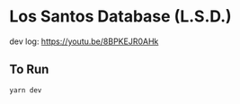 # Los Santos Database (L.S.D.)

dev log:
https://youtu.be/8BPKEJR0AHk

## To Run

```bash
yarn dev
```
